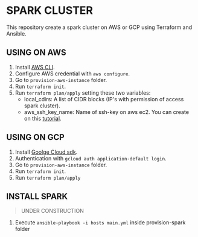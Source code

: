 # SPARK CLUSTER

This repository create a spark cluster on AWS or GCP using Terraform and Ansible.

## USING ON AWS

1. Install [AWS CLI](https://docs.aws.amazon.com/cli/latest/userguide/install-cliv2.html).
2. Configure AWS credential with `aws configure`.
3. Go to `provision-aws-instance` folder.
4. Run `terraform init`.
5. Run `terraform plan/apply` setting these two variables:
    * local_cdirs: A list of CIDR blocks (IP's with permission of access spark cluster).
    * aws_ssh_key_name: Name of ssh-key on aws ec2. You can create on this [tutorial](https://docs.aws.amazon.com/AWSEC2/latest/UserGuide/ec2-key-pairs.html).


## USING ON GCP
1. Install [Goolge Cloud sdk](https://cloud.google.com/sdk/docs/install).
2. Authentication with `gcloud auth application-default login`.
3. Go to `provision-aws-instance` folder.
4. Run `terraform init`.
5. Run `terraform plan/apply`


## INSTALL SPARK
>UNDER CONSTRUCTION
1. Execute `ansible-playbook -i hosts main.yml` inside provision-spark folder